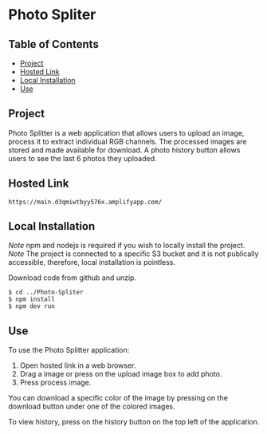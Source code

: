 # Photo Spliter

## Table of Contents
* [Project](#project)
* [Hosted Link](#hosted-link)
* [Local Installation](#local-installation)
* [Use](#use)

## Project 
Photo Splitter is a web application that allows users to upload an image, process it to extract individual RGB channels. The processed images are stored and made available for download. A photo history button allows users to see the last 6 photos they uploaded.

## Hosted Link
```
https://main.d3qmiwtbyy576x.amplifyapp.com/
```

## Local Installation 
*Note* npm and nodejs is required if you wish to locally install the project.  
*Note* The project is connected to a specific S3 bucket and it is not publically accessible, therefore, local installation is pointless.  
  
Download code from github and unzip.
```
$ cd ../Photo-Spliter
$ npm install
$ npm dev run
```

## Use
To use the Photo Splitter application:
1. Open hosted link in a web browser.
2. Drag a image or press on the upload image box to add photo.
4. Press process image.

You can download a specific color of the image by pressing on the download button under one of the colored images.

To view history, press on the history button on the top left of the application.